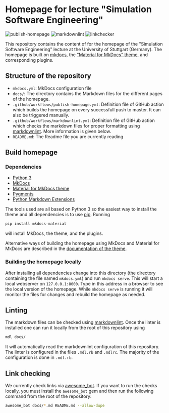 # Homepage for lecture "Simulation Software Engineering"

![publish-homepage](https://github.com/Simulation-Software-Engineering/homepage/actions/workflows/publish-homepage.yml/badge.svg)
![markdownlint](https://github.com/Simulation-Software-Engineering/homepage/actions/workflows/markdownlint.yml/badge.svg)
![linkchecker](https://github.com/Simulation-Software-Engineering/homepage/actions/workflows/linkchecker.yml/badge.svg)

This repository contains the content of for the homepage of the "Simulation Software Engineering" lecture at the University of Stuttgart (Germany). The homepage is built on [mkdocs](https://www.mkdocs.org), the ["Material for MkDocs" theme](https://squidfunk.github.io/mkdocs-material/), and corresponding plugins.


## Structure of the repository

- `mkdocs.yml`: MkDocs configuration file
- `docs/`: The directory contains the Markdown files for the different pages of the homepage.
- `.github/workflows/publish-homepage.yml`: Definition file of GitHub action which builds the homepage on every successfull push to master. It can also be triggered manually.
- `.github/workflows/markdownlint.yml`: Definition file of GitHub action which checks the markdown files for proper formatting using [markdownlint](https://github.com/markdownlint/markdownlint/). More information is given below.
- `README.md`: The Readme file you are currently reading

## Build homepage

### Dependencies

- [Python 3](https://www.python.org/)
- [MkDocs](https://www.mkdocs.org)
- [Material for MkDocs theme](https://squidfunk.github.io/mkdocs-material/)
- [Pygments](https://pygments.org/)
- [Python Markdown Extensions](https://facelessuser.github.io/pymdown-extensions/)

The tools used are all based on Python 3 so the easiest way to install the theme and all dependencies is to use [pip](https://pypi.org/project/pip/). Running

```bash
pip install mkdocs-material
```

will install MkDocs, the theme, and the plugins.

Alternative ways of building the homepage using MkDocs and Material for MkDocs are described in the [documentation of the theme](https://squidfunk.github.io/mkdocs-material/getting-started/).

### Building the homepage locally

After installing all dependencies change into this directory (the directory containing the file named `mkdocs.yml`) and run `mkdocs serve`. This will start a local webserver on `127.0.0.1:8000`. Type in this address in a browser to see the local version of the homepage. While `mkdocs serve` is running it will monitor the files for changes and rebuild the homepage as needed.

## Linting

The markdown files can be checked using [markdownlint](https://github.com/markdownlint/markdownlint/). Once the linter is installed one can run it locally from the root of this repository using

```bash
mdl docs/
```

It will automatically read the markdownlint configuration of this repository. The linter is configured in the files `.mdl.rb` and `.mdlrc`. The majority of the configuration is done in `.mdl.rb`.

## Link checking

We currently check links via [awesome_bot](https://github.com/dkhamsing/awesome_bot). If you want to run the checks locally, you must install the `awesome_bot` gem and then run the following command from the root of the repository:

```bash
awesome_bot docs/*.md README.md --allow-dupe
```
